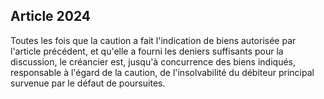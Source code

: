 Article 2024
----
Toutes les fois que la caution a fait l'indication de biens autorisée par
l'article précédent, et qu'elle a fourni les deniers suffisants pour la
discussion, le créancier est, jusqu'à concurrence des biens indiqués,
responsable à l'égard de la caution, de l'insolvabilité du débiteur principal
survenue par le défaut de poursuites.
